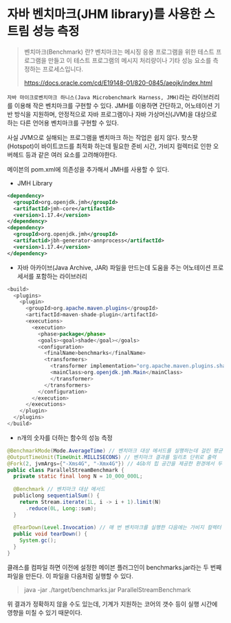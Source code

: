 # 자바 벤치마크(JHM library)를 사용한 스트림 성능 측정

> 벤치마크(Benchmark) 란? 벤치마크는 메시징 응용 프로그램을 위한 테스트 프로그램을 만들고 이 테스트 프로그램의 메시지 처리량이나 기타 성능 요소를 측정하는 프로세스입니다.
>
> https://docs.oracle.com/cd/E19148-01/820-0845/aeojk/index.html

`자바 마이크로벤치마크 하니스(Java Microbenchmark Harness, JMH)`라는 라이브러리를 이용해 작은 벤치마크를 구현할 수 있다. JMH를 이용하면 간단하고,
어노테이션 기반 방식을 지원하며,  안정적으로 자바 프로그램이나 자바 가상머신(JVM)을 대상으로 하는 다른 언어용 벤치마크를 구현할 수 있다.

사실 JVM으로 실해되는 프로그램을 벤치마크 하는 작업은 쉽지 않다. 핫스팟(Hotspot)이 바이트코드를 최적화 하는데 필요한 준비 시간, 가비지 컬렉터로 인한
오버헤드 등과 같은 여러 요소를 고려해야한다.

메이븐의 pom.xml에 의존성을 추가해서 JMH를 사용할 수 있다.

- JMH Library

```xml
<dependency>
  <groupId>org.openjdk.jmh</groupId>
  <artifactId>jmh-core</artifactId>
  <version>1.17.4</version>
</dependency>
<dependency>
  <groupId>org.openjdk.jmh</groupId>
  <artifactid>jbh-generator-annprocess</artifactId>
  <version>1.17.4</version>
</dependency>
```

- 자바 아카이브(Java Archive, JAR) 파일을 만드는데 도움을 주는 어노테이션 프로세서를 포함하는 라이브러리

```java
<build> 
  <plugins>
    <plugin>
      <groupId>org.apache.maven.plugins</groupId>
      <artifactId>maven-shade-plugin</artifactId>
      <executions>
        <execution>
          <phase>package</phase>
          <goals><goal>shade</goal></goals>
          <configuration>
            <finalName>benchmarks</finalName>
            <transformers>
              <transformer implementation="org.apache.maven.plugins.shade.resource.ManifestResourceTransformer">
              <mainClass>org.openjdk.jmh.Main</mainClass>
              </transformer>
            </transformers>
          </configuration>
        </execution>
      </executions>
    </plugin>
  </plugins>
</build>
```

- n개의 숫자를 더하는 함수의 성능 측정

```java
@BenchmarkMode(Mode.AverageTime) // 벤치마크 대상 메서드를 실행하는데 걸린 평균 시간 측정
@OutputTimeUnit(TimeUnit.MILLISECONS) // 벤치마크 결과를 밀리초 단위로 출력
@Fork(2, jvmArgs={"-Xms4G", "-Xmx4G"}) // 4Gb의 힙 공간을 제공한 환경에서 두 번 벤치마크를 수행해 결과의 신뢰성 확보
public class ParallelStreamBenchmark {
  private static final long N = 10_000_000L;
  
  @Benchmark // 벤치마크 대상 메서드
  publiclong sequentialSum() {
    return Stream.iterate(1L, i -> i + 1).limit(N)
      .reduce(0L, Long::sum);
  }
  
  @TearDown(Level.Invocation) // 매 번 벤치마크를 실행한 다음에는 가비지 컬렉터 동작 시도
  public void tearDown() {
    System.gc();
  }
}
```

클래스를 컴파일 하면 이전에 설정한 메이븐 플러그인이 benchmarks.jar라는 두 번째 파일을 만든다. 이 파일을 다음처럼 실행할 수 있다.

> java -jar ./target/benchmarks.jar ParallelStreamBenchmark

위 결과가 정확하지 않을 수도 있는데, 기계가 지원하는 코어의 갯수 등이 실행 시간에 영향을 미칠 수 있기 때문이다.

